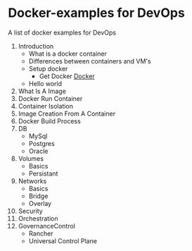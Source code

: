 # Docker-examples for DevOps
A list of docker examples for DevOps
1. Introduction
   * What is a docker container
   * Differences between containers and VM's
   * Setup docker
      - Get Docker [Docker](http://www.docker.com)
   * Hello world
1. What Is A Image
1. Docker Run Container
1. Container Isolation
1. Image Creation From A Container
1. Docker Build Process
1. DB
   * MySql
   * Postgres
   * Oracle
1. Volumes
   * Basics
   * Persistant
1. Networks
   * Basics
   * Bridge
   * Overlay
1. Security
1. Orchestration
1. GovernanceControl
   * Rancher
   * Universal Control Plane
